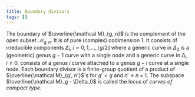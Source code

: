 ```yaml
---
title: Boundary divisors
tags: []
---
```


The boundary of $\overline{\mathcal M}_{g, n}$ is the complement of the open subset $\mathcal M_{g, n}$. It is of pure (complex) codimension $1$. It consists of irreducible components $\Delta_i$, $i = 0, 1, \ldots, \lfloor g / 2 \rfloor$ where a generic curve in $\Delta_0$ is a (geometric) genus $g - 1$ curve with a single node and a generic curve in $\Delta_i$, $i \neq 0$, consists of a genus $i$ curve attached to a genus $g - i$ curve at a single node. Each boundary divisor is a finite-group quotient of a product of $\overline{\mathcal M}_{g', n'}$'s for $g' < g$ and $n' \leq n + 1$. The subspace $\overline{\mathcal M}_g - \Delta_0$ is called the locus of *curves of compact type*.